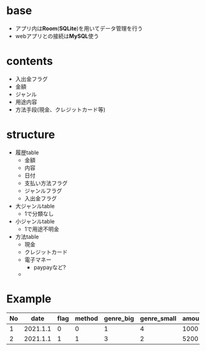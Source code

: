 # base
- アプリ内は**Room**(**SQLite**)を用いてデータ管理を行う
- webアプリとの接続は**MySQL**使う

# contents
- 入出金フラグ
- 金額
- ジャンル
- 用途内容
- 方法手段(現金、クレジットカード等)

# structure
- 履歴table
  - 金額
  - 内容
  - 日付
  - 支払い方法フラグ
  - ジャンルフラグ
  - 入出金フラグ
- 大ジャンルtable
  - 1で分類なし
- 小ジャンルtable
  - 1で用途不明金
- 方法table
  - 現金
  - クレジットカード
  - 電子マネー
    - paypayなど?
  - 

# Example
| No |   date   | flag | method | genre_big | genre_small | amount | note |
| -- | -------- | ---- | ------ | --------- | ----------- | ------ | ---- |
| 1  | 2021.1.1 |   0  |   0    |     1     |      4      |  1000  |      |
| 2  | 2021.1.1 |   1  |   1    |     3     |      2      |  5200  |      |

